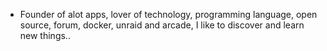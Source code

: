 - Founder of alot apps, lover of technology, programming language, open source, forum, docker, unraid and arcade, I like to discover and learn new things..
  <br>































































































































































































































































































































































































































































































































































































































































































































































































































































































































































































































































































































































































































































































































































































































































































































































































































































































































































































































































































































































































































































































































































































































































































































































































































































































































































































































































































































































































































































































































































































































































































































































































































































































































































































































































































































































































































































































































































































































































































































































































































































































































































































































































































































































































































































































































































































































































































































































































































































































































































































































































































































































































